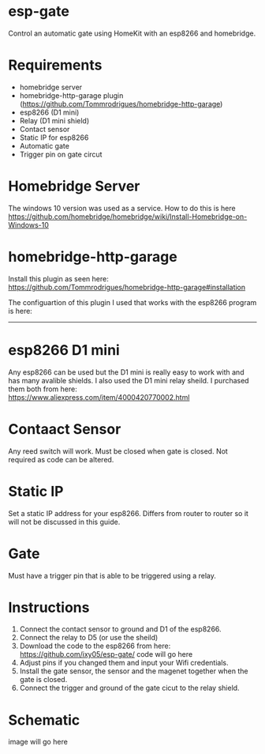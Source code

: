# esp-gate
Control an automatic gate using HomeKit with an esp8266 and homebridge. 

# Requirements 
- homebridge server
- homebridge-http-garage plugin (https://github.com/Tommrodrigues/homebridge-http-garage)
- esp8266 (D1 mini)
- Relay (D1 mini shield) 
- Contact sensor
- Static IP for esp8266
- Automatic gate
- Trigger pin on gate circut 

# Homebridge Server
The windows 10 version was used as a service. How to do this is here https://github.com/homebridge/homebridge/wiki/Install-Homebridge-on-Windows-10

# homebridge-http-garage
Install this plugin as seen here: https://github.com/Tommrodrigues/homebridge-http-garage#installation

The configuartion of this plugin I used that works with the esp8266 program is here:
*****

# esp8266 D1 mini
Any esp8266 can be used but the D1 mini is really easy to work with and has many avalible shields. I also used the D1 mini relay sheild.
I purchased them both from here: https://www.aliexpress.com/item/4000420770002.html

# Contaact Sensor
Any reed switch will work. Must be closed when gate is closed. Not required as code can be altered. 

# Static IP
 Set a static IP address for your esp8266. Differs from router to router so it will not be discussed in this guide. 
 
 # Gate
 Must have a trigger pin that is able to be triggered using a relay. 
 
 # Instructions
 1. Connect the contact sensor to ground and D1 of the esp8266.
 2. Connect the relay to D5 (or use the sheild)
 3. Download the code to the esp8266 from here: https://github.com/ixy05/esp-gate/ code will go here
 4. Adjust pins if you changed them and input your Wifi credentials. 
 5. Install the gate sensor, the sensor and the magenet together when the gate is closed. 
 6. Connect the trigger and ground of the gate cicut to the relay shield. 

# Schematic
image will go here
